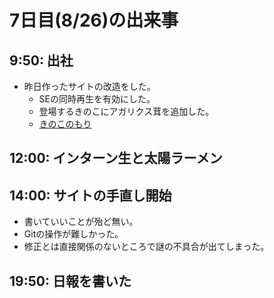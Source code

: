 7日目(8/26)の出来事
===


9:50: 出社
---


- 昨日作ったサイトの改造をした。
	- SEの同時再生を有効にした。
	- 登場するきのこにアガリクス茸を追加した。
	- [きのこのもり](http://siquare.github.io/mashroom-forest/forest.html)


12:00: インターン生と太陽ラーメン
---


14:00: サイトの手直し開始
---


- 書いていいことが殆ど無い。
- Gitの操作が難しかった。
- 修正とは直接関係のないところで謎の不具合が出てしまった。


19:50: 日報を書いた
---